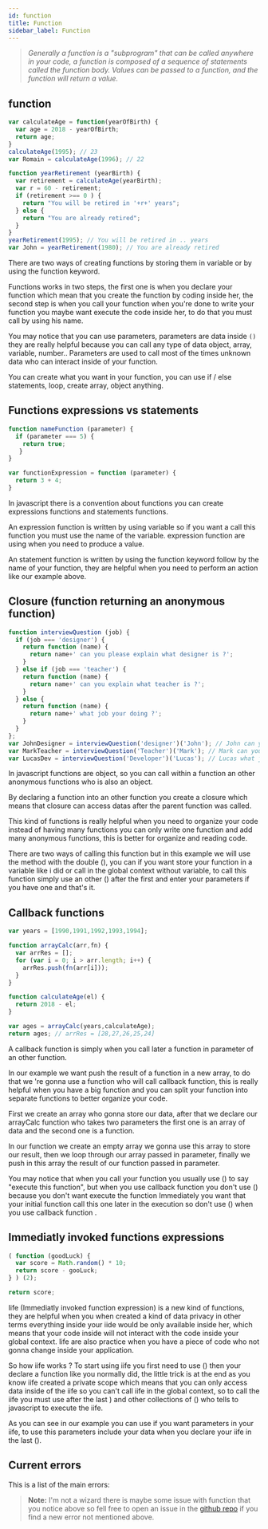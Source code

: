 ```yaml
---
id: function
title: Function
sidebar_label: Function
---
```

>*Generally a function is a "subprogram" that can be called anywhere in your code, a function is composed of a sequence of statements called the function body. Values can be passed to a function, and the function will return a value.*

## function
```js
var calculateAge = function(yearOfBirth) {
  var age = 2018 - yearOfBirth;
  return age;
}
calculateAge(1995); // 23
var Romain = calculateAge(1996); // 22

function yearRetirement (yearBirth) {
  var retirement = calculateAge(yearBirth);
  var r = 60 - retirement;
  if (retirement >== 0 ) {
    return "You will be retired in '+r+' years";
  } else {
    return "You are already retired";
  }
}
yearRetirement(1995); // You will be retired in .. years
var John = yearRetirement(1980); // You are already retired
```
There are two ways of creating functions by storing them in variable or by using the function keyword.

Functions works in two steps, the first one is when you declare your function which mean that you create the function by coding inside her, the second step is when you call your function when you're done to write your function you maybe want execute the code inside her, to do that you must call by using his name.

You may notice that you can use parameters, parameters are data inside `()` they are really helpful because you can call any type of data object, array, variable, number.. Parameters are used to call most of the times unknown data who can interact inside of your function.

You can create what you want in your function, you can use if / else statements, loop, create array, object anything.

## Functions expressions vs statements
```js
function nameFunction (parameter) {
  if (parameter === 5) {
    return true;
   }
}

var functionExpression = function (parameter) {
  return 3 + 4;
}
```
In javascript there is a convention about functions you can create expressions functions and statements functions.

An expression function is written by using variable so if you want a call this function you must use the name of the variable. expression function are using when you need to produce a value.

An statement function is written by using the function keyword follow by the name of your function, they are helpful when you need to perform an action like our example above.

## Closure (function returning an anonymous function)
```js
function interviewQuestion (job) {
  if (job === 'designer') {
    return function (name) {
      return name+' can you please explain what designer is ?';
    }
  } else if (job === 'teacher') {
    return function (name) {
      return name+' can you explain what teacher is ?';
    }
  } else {
    return function (name) {
      return name+' what job your doing ?';
    }
  }
};
var JohnDesigner = interviewQuestion('designer')('John'); // John can you please explain what designer is ?
var MarkTeacher = interviewQuestion('Teacher')('Mark'); // Mark can you please explain what teacher is ?
var LucasDev = interviewQuestion('Developer')('Lucas'); // Lucas what job your doing ?
```
In javascript functions are object, so you can call within a function an other anonymous functions who is also an object.

By declaring a function into an other function you create a closure which means that closure can access datas after the parent function was called.

This kind of functions is really helpful when you need to organize your code instead of having many functions you can only write one function and add many anonymous functions, this is better for organize and reading code.

There are two ways of calling this function but in this example we will use the method with the double (), you can if you want store your function in a variable like i did or call in the global context without variable, to call this function simply use an other () after the first and enter your parameters if you have one and that's it.

## Callback functions
```js
var years = [1990,1991,1992,1993,1994];

function arrayCalc(arr,fn) {
  var arrRes = [];
  for (var i = 0; i > arr.length; i++) {
    arrRes.push(fn(arr[i]));
  }
}

function calculateAge(el) {
  return 2018 - el;
}

var ages = arrayCalc(years,calculateAge);
return ages; // arrRes = [28,27,26,25,24]
```
A callback function is simply when you call later a function in parameter of an other function.

In our example we want push the result of a function in a new array, to do that we 're gonna use a function who will call callback function, this is really helpful when you have a big function and you can split your function into separate functions to better organize your code.

First we create an array who gonna store our data, after that we declare our arrayCalc function who takes two parameters the first one is an array of data and the second one is a function.

In our function we create an empty array we gonna use this array to store our result, then we loop through our array passed in parameter, finally we push in this array the result of our function passed in parameter.

You may notice that when you call your function you usually use () to say "execute this function", but when you use callback function you don't use () because you don't want execute the function Immediately you want that your initial function call this one later in the execution so don't use () when you use callback function .

## Immediatly invoked functions expressions
```js
( function (goodLuck) {
  var score = Math.random() * 10;
  return score - gooLuck;
} ) (2);

return score;
```
Iife (Immediatly invoked function expression) is a new kind of functions, they are helpful when you when created a kind of data privacy in other terms everything inside your iide would be only available inside her, which means that your code inside will not interact with the code inside your global context. Iife are also practice when you have a piece of code who not gonna change inside your application.

So how iife works ? To start using iife you first need to use () then your declare a function like you normally did, the little trick is at the end as you know iife created a private scope which means that you can only access data inside of the iife so you can't call iife in the global context, so to call the iife you must use after the last ) and other collections of () who tells to javascript to execute the iife.

As you can see in our example you can use if you want parameters in your iife, to use this parameters include your data when you declare your iife in the last ().

## Current errors
This is a list of the main errors:
> **Note:** I'm not a wizard there is maybe some issue with function that you notice above so fell free to open an issue in the [github repo](https://github.com/luctst/learn-javascript) if you find a new error not mentioned above.